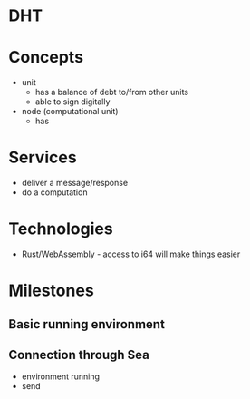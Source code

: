 # DHT

# Concepts

- unit
    - has a balance of debt to/from other units
    - able to sign digitally
- node (computational unit)
    - has 


# Services

- deliver a message/response
- do a computation

# Technologies

- Rust/WebAssembly - access to i64 will make things easier

# Milestones

## Basic running environment


## Connection through Sea
- environment running
- send 

